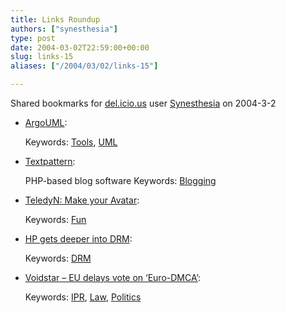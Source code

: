 ```yaml
---
title: Links Roundup
authors: ["synesthesia"]
type: post
date: 2004-03-02T22:59:00+00:00
slug: links-15 
aliases: ["/2004/03/02/links-15"]

---
```

Shared bookmarks for [del.icio.us][1] user  [Synesthesia][2] on 2004-3-2

  * [ArgoUML][3]:
   
    Keywords: [Tools][4], [UML][5]
  * [Textpattern][6]:
  
    PHP-based blog software Keywords: [Blogging][7]
  * [TeledyN: Make your Avatar][8]:
   
    Keywords: [Fun][9]
  * [HP gets deeper into DRM][10]:
   
    Keywords: [DRM][11]
  * [Voidstar &#8211; EU delays vote on &#8216;Euro-DMCA&#8217;][12]:
   
    Keywords: [IPR][13], [Law][14], [Politics][15]

 [1]: https://del.icio.us/
 [2]: https://del.icio.us/synesthesia
 [3]: https://argouml.tigris.org/ "https://argouml.tigris.org/"
 [4]: https://del.icio.us/synesthesia/Tools
 [5]: https://del.icio.us/synesthesia/UML
 [6]: https://textpattern.com/ "https://textpattern.com/"
 [7]: https://del.icio.us/synesthesia/Blogging
 [8]: https://www.teledyn.com/mt/archives/001778.html "https://www.teledyn.com/mt/archives/001778.html"
 [9]: https://del.icio.us/synesthesia/Fun
 [10]: https://www.theregister.co.uk/content/54/35957.html "https://www.theregister.co.uk/content/54/35957.html"
 [11]: https://del.icio.us/synesthesia/DRM
 [12]: https://www.voidstar.com//node.php?id=1702 "https://www.voidstar.com//node.php?id=1702"
 [13]: https://del.icio.us/synesthesia/IPR
 [14]: https://del.icio.us/synesthesia/Law
 [15]: https://del.icio.us/synesthesia/Politics